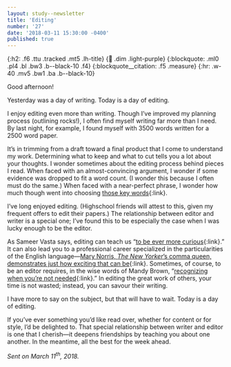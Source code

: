 ```yaml
---
layout: study--newsletter
title: 'Editing'
number: '27'
date: '2018-03-11 15:30:00 -0400'
published: true
---
```


{:h2: .f6 .ttu .tracked .mt5 .lh-title}
{:link: .dim .light-purple}
{:blockquote: .ml0 .pl4 .bl .bw3 .b--black-10 .f4}
{:blockquote__citation: .f5 .measure}
{:hr: .w-40 .mv5 .bw1 .ba .b--black-10}

Good afternoon!

Yesterday was a day of writing. Today is a day of editing.

I enjoy editing even more than writing.  Though I’ve improved my planning process (outlining rocks!), I often find myself writing far more than I need. By last night, for example, I found myself with 3500 words written for a 2500 word paper.

It’s in trimming from a draft toward a final product that I come to understand my work. Determining what to keep and what to cut tells you a lot about your thoughts. I wonder sometimes about the editing process behind pieces I read. When faced with an almost-convincing argument, I wonder if some evidence was dropped to fit a word count. (I wonder this because I often must do the same.) When faced with a near-perfect phrase, I wonder how much though went into choosing [those key words](http://jsomers.net/blog/dictionary){:link}.

I’ve long enjoyed editing. (Highschool friends will attest to this, given my frequent offers to edit their papers.) The relationship between editor and writer is a special one; I’ve found this to be especially the case when I was lucky enough to be the editor.

As Sameer Vasta says, editing can teach us “[to be ever more curious](http://www.inthemargins.ca/editor-or-writer){:link}.” It can also lead you to a professional career specialized in the particularities of the English language—[Mary Norris, *The New Yorker*’s comma queen, demonstrates just how exciting that can be](https://www.newyorker.com/magazine/2015/02/23/holy-writ){:link}. Sometimes, of course, to be an editor requires, in the wise words of Mandy Brown, “[recognizing when you’re not needed](http://aworkinglibrary.com/writing/on-editors/){:link}.” In editing the great work of others, your time is not wasted; instead, you can savour their writing. 

I have more to say on the subject, but that will have to wait. Today is a day of editing.

If you’ve ever something you’d like read over, whether for content or for style, I’d be delighted to. That special relationship between writer and editor is one that I cherish—it deepens friendships by teaching you about one another. In the meantime, all the best for the week ahead.

*Sent on March 11<sup>th</sup>, 2018.*
